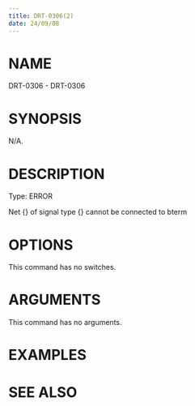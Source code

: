 ```yaml
---
title: DRT-0306(2)
date: 24/09/08
---
```


# NAME

DRT-0306 - DRT-0306

# SYNOPSIS

N/A.

# DESCRIPTION

Type: ERROR

Net {} of signal type {} cannot be connected to bterm

# OPTIONS

This command has no switches.

# ARGUMENTS

This command has no arguments.

# EXAMPLES

# SEE ALSO
